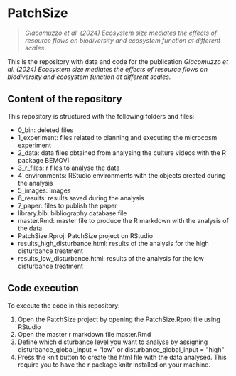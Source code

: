 
# PatchSize
> *_Giacomuzzo et al. (2024) Ecosystem size mediates the effects of resource flows on biodiversity and ecosystem function at different scales_*

This is the repository with data and code for the publication _Giacomuzzo et al. (2024) Ecosystem size mediates the effects of resource flows on biodiversity and ecosystem function at different scales._

## Content of the repository

This repository is structured with the following folders and files:

- 0_bin: deleted files
- 1_experiment: files related to planning and executing the microcosm experiment
- 2_data: data files obtained from analysing the culture videos with the R package BEMOVI
- 3_r_files: r files to analyse the data
- 4_environments: RStudio environments with the objects created during the analysis
- 5_images: images
- 6_results: results saved during the analysis
- 7_paper: files to publish the paper
- library.bib: bibliography database file
- master.Rmd: master file to produce the R markdown with the analysis of the data
- PatchSize.Rproj: PatchSize project on RStudio
- results_high_disturbance.html: results of the analysis for the high disturbance treatment
- results_low_disturbance.html: results of the analysis for the low disturbance treatment

## Code execution

To execute the code in this repository:

1. Open the PatchSize project by opening the PatchSize.Rproj file using RStudio
2. Open the master r markdown file master.Rmd
3. Define which disturbance level you want to analyse by assigning disturbance_global_input = "low" or disturbance_global_input = "high"
4. Press the knit button to create the html file with the data analysed. This require you to have the r package knitr installed on your machine.
